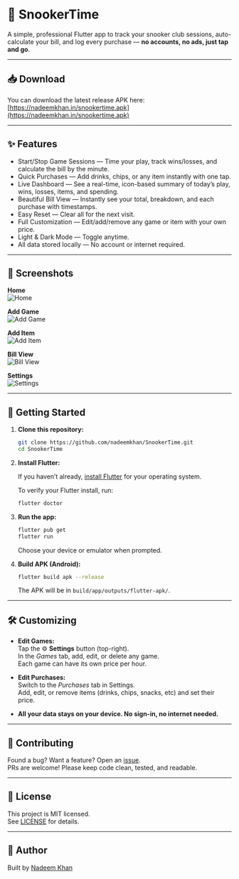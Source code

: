 # 🎱 SnookerTime

A simple, professional Flutter app to track your snooker club sessions, auto-calculate your bill, and log every purchase — **no accounts, no ads, just tap and go**.

---

## 📥 Download

You can download the latest release APK here:  
[https://nadeemkhan.in/snookertime.apk](https://nadeemkhan.in/snookertime.apk)

---

## ✨ Features

- Start/Stop Game Sessions — Time your play, track wins/losses, and calculate the bill by the minute.
- Quick Purchases — Add drinks, chips, or any item instantly with one tap.
- Live Dashboard — See a real-time, icon-based summary of today’s play, wins, losses, items, and spending.
- Beautiful Bill View — Instantly see your total, breakdown, and each purchase with timestamps.
- Easy Reset — Clear all for the next visit.
- Full Customization — Edit/add/remove any game or item with your own price.
- Light & Dark Mode — Toggle anytime.
- All data stored locally — No account or internet required.

---

## 📸 Screenshots

**Home**  
![Home](screenshots/sc-1.png)

**Add Game**  
![Add Game](screenshots/sc-2.png)

**Add Item**  
![Add Item](screenshots/sc-3.png)

**Bill View**  
![Bill View](screenshots/sc-4.png)

**Settings**  
![Settings](screenshots/sc-5.png)

---

## 🚀 Getting Started

1. **Clone this repository:**

    ```bash
    git clone https://github.com/nadeemkhan/SnookerTime.git
    cd SnookerTime
    ```

2. **Install Flutter:**

    If you haven’t already, [install Flutter](https://docs.flutter.dev/get-started/install) for your operating system.

    To verify your Flutter install, run:

    ```bash
    flutter doctor
    ```

3. **Run the app:**

    ```bash
    flutter pub get
    flutter run
    ```
    Choose your device or emulator when prompted.

4. **Build APK (Android):**

    ```bash
    flutter build apk --release
    ```
    The APK will be in `build/app/outputs/flutter-apk/`.

---

## 🛠️ Customizing

- **Edit Games:**  
    Tap the ⚙️ **Settings** button (top-right).  
    In the *Games* tab, add, edit, or delete any game.  
    Each game can have its own price per hour.

- **Edit Purchases:**  
    Switch to the *Purchases* tab in Settings.  
    Add, edit, or remove items (drinks, chips, snacks, etc) and set their price.

- **All your data stays on your device. No sign-in, no internet needed.**

---

## 🤝 Contributing

Found a bug? Want a feature? Open an [issue](https://github.com/nadeemkhan/SnookerTime/issues).  
PRs are welcome! Please keep code clean, tested, and readable.

---

## 📝 License

This project is MIT licensed.  
See [LICENSE](LICENSE) for details.

---

## 👤 Author

Built by [Nadeem Khan](https://nadeemkhan.in)
